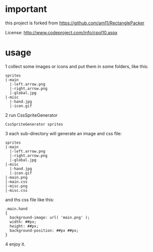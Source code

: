 important
===

this project is forked from https://github.com/am11/RectanglePacker

License: http://www.codeproject.com/info/cpol10.aspx



usage
===

1 collect some images or icons and put them in some folders, like this:

```
sprites
|-main
  |-left.arrow.png
  |-right.arrow.png
  |-global.jpg
|-misc
  |-hand.jpg
  |-icon.gif
```

2 run CssSpriteGenerator 

```
CssSpriteGenerator sprites
```

3 each sub-directory will generate an image and css file:

```
sprites
|-main
  |-left.arrow.png
  |-right.arrow.png
  |-global.jpg
|-misc
  |-hand.jpg
  |-icon.gif
|-main.png
|-main.css
|-misc.png
|-misc.css
```

and ths css file like this:

```
.main.hand
{
  background-image: url( 'main.png' );
  width: ##px;
  height: ##px;
  background-position: ##px ##px;
}
```


4 enjoy it.
